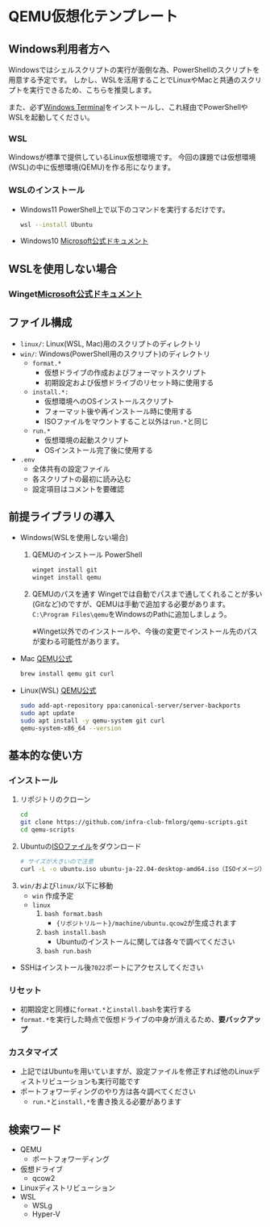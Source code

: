 # QEMU仮想化テンプレート
## Windows利用者方へ
Windowsではシェルスクリプトの実行が面倒な為、PowerShellのスクリプトを用意する予定です。
しかし、WSLを活用することでLinuxやMacと共通のスクリプトを実行できるため、こちらを推奨します。

また、必ず[Windows Terminal](https://apps.microsoft.com/store/detail/windows-terminal/9N0DX20HK701?hl=ja-jp&gl=jp)をインストールし、これ経由でPowerShellやWSLを起動してください。
### WSL
Windowsが標準で提供しているLinux仮想環境です。
今回の課題では仮想環境(WSL)の中に仮想環境(QEMU)を作る形になります。
### WSLのインストール
- Windows11
    PowerShell上で以下のコマンドを実行するだけです。
    ```bash
    wsl --install Ubuntu
    ```
- Windows10
    [Microsoft公式ドキュメント](https://learn.microsoft.com/ja-jp/windows/wsl/install-manual)

## WSLを使用しない場合
### Winget[Microsoft公式ドキュメント](https://learn.microsoft.com/ja-jp/windows/package-manager/winget/)
    
## ファイル構成
- `linux/`: Linux(WSL, Mac)用のスクリプトのディレクトリ
- `win/`: Windows(PowerShell用のスクリプト)のディレクトリ
    - `format.*`
        - 仮想ドライブの作成およびフォーマットスクリプト
        - 初期設定および仮想ドライブのリセット時に使用する
    - `install.*:` 
        - 仮想環境へのOSインストールスクリプト
        - フォーマット後や再インストール時に使用する
        - ISOファイルをマウントすること以外は`run.*`と同じ
    - `run.*`
        - 仮想環境の起動スクリプト
        - OSインストール完了後に使用する
- `.env`
    - 全体共有の設定ファイル
    - 各スクリプトの最初に読み込む
    - 設定項目はコメントを要確認

## 前提ライブラリの導入
- Windows(WSLを使用しない場合)
    1. QEMUのインストール
        PowerShell
        ```powershell
        winget install git
        winget install qemu
        ```
    1. QEMUのパスを通す
        Wingetでは自動でパスまで通してくれることが多い(Gitなど)のですが、QEMUは手動で追加する必要があります。
        `C:\Program Files\qemu`をWindowsのPathに追加しましょう。

        ※Winget以外でのインストールや、今後の変更でインストール先のパスが変わる可能性があります。
- Mac 
    [QEMU公式](https://www.qemu.org/download/#macos)
    ```bash
    brew install qemu git curl
    ```
- Linux(WSL)
    [QEMU公式](https://www.qemu.org/download/#linux)
    ```bash
    sudo add-apt-repository ppa:canonical-server/server-backports
    sudo apt update
    sudo apt install -y qemu-system git curl
    qemu-system-x86_64 --version
    ```

## 基本的な使い方
### インストール
1. リポジトリのクローン
    ```bash
    cd
    git clone https://github.com/infra-club-fmlorg/qemu-scripts.git
    cd qemu-scripts
    ```
1. Ubuntuの[ISOファイル](https://www.ubuntulinux.jp/download/ja-remix)をダウンロード
    ```bash
    # サイズが大きいので注意
    curl -L -o ubuntu.iso ubuntu-ja-22.04-desktop-amd64.iso（ISOイメージ）
    ```
1. `win/`および`linux/`以下に移動
    - `win`
        作成予定
    - `linux`
        1. `bash format.bash`
            - `{リポジトリルート}/machine/ubuntu.qcow2`が生成されます
        1. `bash install.bash`
            - Ubuntuのインストールに関しては各々で調べてください
        1. `bash run.bash`

- SSHはインストール後`7022`ポートにアクセスしてください

### リセット
- 初期設定と同様に`format.*`と`install.bash`を実行する
- `format.*`を実行した時点で仮想ドライブの中身が消えるため、**要バックアップ**

### カスタマイズ
- 上記ではUbuntuを用いていますが、設定ファイルを修正すれば他のLinuxディストリビューションも実行可能です
- ポートフォワーディングのやり方は各々調べてください
    - `run.*`と`install,*`を書き換える必要があります

## 検索ワード
- QEMU
    - ポートフォワーディング
- 仮想ドライブ
    - qcow2
- Linuxディストリビューション
- WSL
    - WSLg
    - Hyper-V

